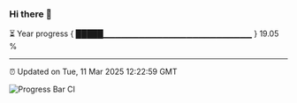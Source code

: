### Hi there 👋

⏳ Year progress { █████▁▁▁▁▁▁▁▁▁▁▁▁▁▁▁▁▁▁▁▁▁▁▁▁▁ } 19.05 %

---

⏰ Updated on Tue, 11 Mar 2025 12:22:59 GMT

![Progress Bar CI](https://github.com/code-lakshay/GitHub-Actions-Demo/workflows/Progress%20Bar%20CI/badge.svg)
